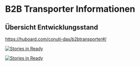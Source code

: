 # B2B Transporter Informationen

## Übersicht Entwicklungsstand

https://huboard.com/conuti-das/b2btransporter#/

[![Stories in Ready](https://badge.waffle.io/conuti-das/b2btransporter.svg?label=bug&title=bug)](https://huboard.com/conuti-das/b2btransporter#/)


[![Stories in Ready](https://badge.waffle.io/conuti-das/b2btransporter.svg?label=enhancement&title=Enhancment)](https://huboard.com/conuti-das/b2btransporter#/)


